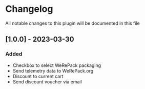# Changelog
All notable changes to this plugin will be documented in this file

## [1.0.0] - 2023-03-30
### Added
- Checkbox to select WeRePack packaging
- Send telemetry data to WeRePack.org
- Discount to current cart
- Send discount voucher via email
